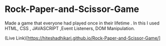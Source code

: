 # Rock-Paper-and-Scissor-Game
Made a game that everyone had played once in their lifetime .
In this I used HTML, CSS , JAVASCRIPT ,Event Listeners, DOM Manipulation.

(Live Link)[https://hiteshadhikari.github.io/Rock-Paper-and-Scissor-Game/]

